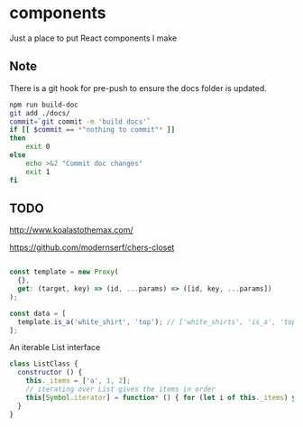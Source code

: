 # components

Just a place to put React components I make

## Note
There is a git hook for pre-push to ensure the docs folder is updated.

```bash
npm run build-doc
git add ./docs/
commit=`git commit -m 'build docs'`
if [[ $commit == *"nothing to commit"* ]]
then
	exit 0
else
	echo >&2 "Commit doc changes"
	exit 1
fi
```

## TODO
http://www.koalastothemax.com/

https://github.com/modernserf/chers-closet
```javascript

const template = new Proxy(
  {},
  get: (target, key) => (id, ...params) => ([id, key, ...params])
);

const data = [
  template.is_a('white_shirt', 'top'); // ['white_shirts', 'is_a', 'top']
];
```

An iterable List interface
```javascript
class ListClass {
  constructor () {
    this._items = ['a', 1, 2];
    // iterating over List gives the items in order
    this[Symbol.iterator] = function* () { for (let i of this._items) yield i; }
  }
}
```
